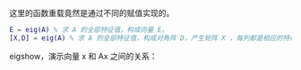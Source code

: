 这里的函数重载竟然是通过不同的赋值实现的。
```matlab
E = eig(A) % 求 A 的全部特征值，构成向量 E。
[X,D] = eig(A) % 求 A 的全部特征值，构成对角阵 D，产生矩阵 X ，每列都是相应的特征向量。
``` 
eigshow，演示向量 x 和 Ax 之间的关系：
